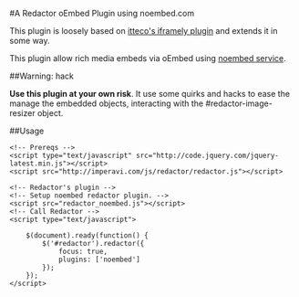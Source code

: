 #A Redactor oEmbed Plugin using noembed.com

This plugin is loosely based on [itteco's iframely plugin](https://github.com/itteco/redactor-oembed) and extends it in some way.

This plugin allow rich media embeds via oEmbed using [noembed service](https://github.com/leedo/noembed).

##Warning: hack

**Use this plugin at your own risk**. It use some quirks and hacks to ease the manage the embedded objects, interacting with the #redactor-image-resizer object.

##Usage

    <!-- Prereqs -->
    <script type="text/javascript" src="http://code.jquery.com/jquery-latest.min.js"></script>
    <script src="http://imperavi.com/js/redactor/redactor.js"></script>

    <!-- Redactor's plugin -->
    <!-- Setup noembed redactor plugin. -->
    <script src="redactor_noembed.js"></script>
    <!-- Call Redactor -->
    <script type="text/javascript">

        $(document).ready(function() {
            $('#redactor').redactor({
                focus: true,
                plugins: ['noembed']
            });
        });
    </script>
